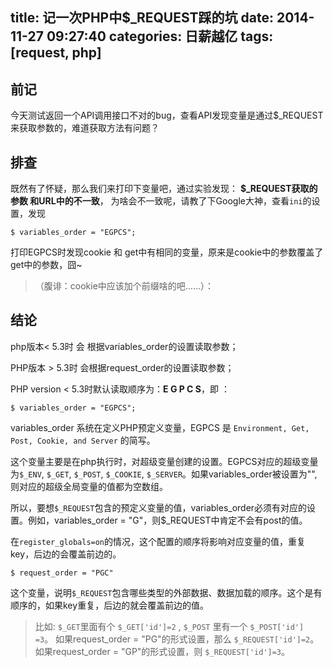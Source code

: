 title: 记一次PHP中$_REQUEST踩的坑
date: 2014-11-27 09:27:40
categories: 日薪越亿
tags: [request, php]
---
## 前记

今天测试返回一个API调用接口不对的bug，查看API发现变量是通过$_REQUEST来获取参数的，难道获取方法有问题？

## 排查

既然有了怀疑，那么我们来打印下变量吧，通过实验发现：
 **$_REQUEST获取的参数 和URL中的不一致**，
为啥会不一致呢，请教了下Google大神，查看`ini`的设置，发现
```var
$ variables_order = "EGPCS";
```
打印EGPCS时发现cookie 和 get中有相同的变量，原来是cookie中的参数覆盖了get中的参数，囧~ 

> （腹诽：cookie中应该加个前缀啥的吧……）：

## 结论

php版本< 5.3时 会 根据variables_order的设置读取参数；

PHP版本 > 5.3时 会根据request_order的设置读取参数；

PHP version < 5.3时默认读取顺序为：**E G P C S**，即 ：
```order
$ variables_order = "EGPCS";
```
variables_order 系统在定义PHP预定义变量，EGPCS 是 `Environment, Get, Post, Cookie, and Server` 的简写。 

这个变量主要是在php执行时，对超级变量创建的设置。EGPCS对应的超级变量为`$_ENV`, `$_GET`, `$_POST`, `$_COOKIE`, `$_SERVER`。如果variables_order被设置为"",则对应的超级全局变量的值都为空数组。

所以，要想`$_REQUEST`包含的预定义变量的值，variables_order必须有对应的设置。例如，variables_order = "G"，则$_REQUEST中肯定不会有post的值。

在`register_globals=on`的情况，这个配置的顺序将影响对应变量的值，重复key，后边的会覆盖前边的。
```order
$ request_order = "PGC"
```
这个变量，说明`$_REQUEST`包含哪些类型的外部数据、数据加载的顺序。这个是有顺序的，如果key重复，后边的就会覆盖前边的值。

>	比如:
`$_GET`里面有个 `$_GET['id']=2` ,  `$_POST` 里有一个 `$_POST['id'] =3`。
如果request_order = "PG"的形式设置，那么 `$_REQUEST['id']=2`。
如果request_order = "GP"的形式设置，则 `$_REQUEST['id']=3`。